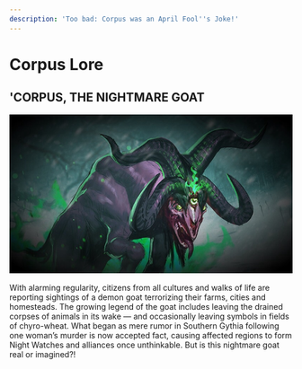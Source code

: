```yaml
---
description: 'Too bad: Corpus was an April Fool''s Joke!'
---
```


# Corpus Lore

## 'CORPUS, THE NIGHTMARE GOAT

![](../../.gitbook/assets/image%20%2866%29.png)

 With alarming regularity, citizens from all cultures and walks of life are reporting sightings of a demon goat terrorizing their farms, cities and homesteads. The growing legend of the goat includes leaving the drained corpses of animals in its wake — and occasionally leaving symbols in fields of chyro-wheat. What began as mere rumor in Southern Gythia following one woman’s murder is now accepted fact, causing affected regions to form Night Watches and alliances once unthinkable. But is this nightmare goat real or imagined?!

